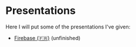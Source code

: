 # Presentations

Here I will put some of the presentations I've given:

* [Firebase (🇫🇷)](firebase) (unfinished)
